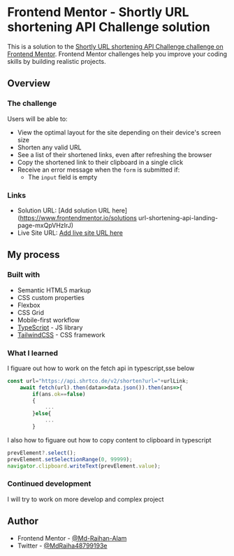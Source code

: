 # Frontend Mentor - Shortly URL shortening API Challenge solution

This is a solution to the [Shortly URL shortening API Challenge challenge on Frontend Mentor](https://www.frontendmentor.io/challenges/url-shortening-api-landing-page-2ce3ob-G). Frontend Mentor challenges help you improve your coding skills by building realistic projects. 



## Overview

### The challenge

Users will be able to:

- View the optimal layout for the site depending on their device's screen size
- Shorten any valid URL
- See a list of their shortened links, even after refreshing the browser
- Copy the shortened link to their clipboard in a single click
- Receive an error message when the `form` is submitted if:
  - The `input` field is empty

### Links

- Solution URL: [Add solution URL here](https://www.frontendmentor.io/solutions url-shortening-api-landing-page-mxQpVHzIrJ)
- Live Site URL: [Add live site URL here](https://md-raihan-alam.github.io/URL_SHORTENING_API/)

## My process

### Built with

- Semantic HTML5 markup
- CSS custom properties
- Flexbox
- CSS Grid
- Mobile-first workflow
- [TypeScript](https://www.typescriptlang.org/) - JS library
- [TailwindCSS](https://tailwindcss.com/) - CSS framework


### What I learned

I figuare out how to work on the fetch api in typescript,sse below

```typescript
const url="https://api.shrtco.de/v2/shorten?url="+urlLink;
    await fetch(url).then(data=>data.json()).then(ans=>{
        if(ans.ok==false)
        {
            ...     
        }else{
            ...
        }
```
I also how to figuare out how to copy content to clipboard in typescript
```typescript
prevElement?.select();
prevElement.setSelectionRange(0, 99999);
navigator.clipboard.writeText(prevElement.value);
```

### Continued development

I will try to work on more develop and complex project

## Author

- Frontend Mentor - [@Md-Raihan-Alam](https://www.frontendmentor.io/profile/Md-Raihan-Alam)
- Twitter - [@MdRaiha48799193e](https://twitter.com/MdRaiha48799193)
